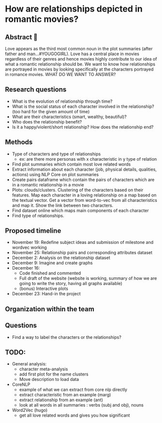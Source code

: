 # How are relationships depicted in romantic movies? 

## Abstract :newspaper:

Love appears as the third most common noun in the plot summaries (after father and man…#YOUGOGIRL). Love has a central place in movies regardless of their genres and hence movies highly contribute to our idea of what a romantic relationship should be. We want to know how relationships are portrayed in movies by looking specifically at the characters portrayed in romance movies. 
WHAT DO WE WANT TO ANSWER? 

## Research questions 

* What is the evolution of relationship through time? 
* What is the social status of each character involved in the relationship? (too hard for the given amount of time) 
* What are their characteristics (smart, wealthy, beautiful)? 
* Who does the relationship benefit? 
* Is it a happy/violent/short relationship? How does the relationship end? 

## Methods 

* Type of characters and type of relationships 
  * ex: are there more personas with x characteristic in y type of relation
* Find plot summaries which contain most love related words 
* Extract information about each character (job, physical details, qualities, actions) using NLP Core on plot summaries 
* Create pairs dataframe which contain the pairs of characters which are in a romantic relationship in a movie 
* Plots: clouds/clusters. Clustering of the characters based on their features. Map each character in a loving relationship on a map based on the textual vector. Get a vector from word-to-vec from all characteristics and map it. Show the link between two characters. 
* Find dataset online which maps main components of each character
* Find type of relationships. 

## Proposed timeline 
* November 19: Redefine subject ideas and submission of milestone and wordvec working
* November 25: Relationship pairs and corresponding attributes dataset
* December 2: Analysis on the relationship dataset
* December 9: Imagine and create graphs 
* December 16: 
  * Code finished and commented 
  * Full draft of the website (website is working, summary of how we are going to write the story, having all graphs available) 
  * (bonus) Interactive plots
* December 23: Hand-in the project 

## Organization within the team 

## Questions 
* Find a way to label the characters or the relationships? 

## TODO: 
* General analysis: 
  * character meta-analysis
  * add first plot for the name clusters 
  * Move description to load data 
* CoreNLP 
  * example of what we can extract from core nlp directly 
  * extract characteristic from an example (marg)
  * extract relationship from an example (ant)
  * look at all words in all summaries : verbs (subj and obj), nouns
* Word2Vec (hugo)
  * get all love related words and gives you how significant 


